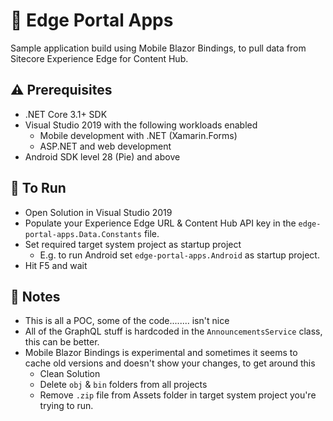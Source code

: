 ﻿# 🎢 Edge Portal Apps
Sample application build using Mobile Blazor Bindings, to pull data from Sitecore Experience Edge for Content Hub.

## ⚠ Prerequisites
- .NET Core 3.1+ SDK
- Visual Studio 2019 with the following workloads enabled
  - Mobile development with .NET (Xamarin.Forms)
  - ASP.NET and web development
- Android SDK level 28 (Pie) and above

## 🏃‍ To Run
- Open Solution in Visual Studio 2019
- Populate your Experience Edge URL & Content Hub API key in the `edge-portal-apps.Data.Constants` file.
- Set required target system project as startup project
  - E.g. to run Android set `edge-portal-apps.Android` as startup project.
- Hit F5 and wait

## 📃 Notes
- This is all a POC, some of the code........ isn't nice
- All of the GraphQL stuff is hardcoded in the `AnnouncementsService` class, this can be better.
- Mobile Blazor Bindings is experimental and sometimes it seems to cache old versions and doesn't show your changes, to get around this
  - Clean Solution
  - Delete `obj` & `bin` folders from all projects
  - Remove `.zip` file from Assets folder in target system project you're trying to run.